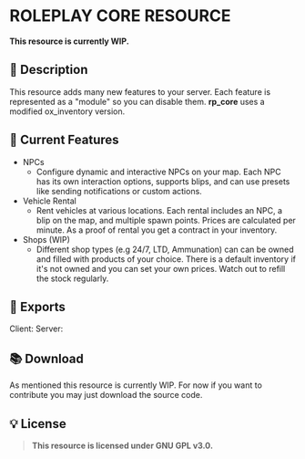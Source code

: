 # ROLEPLAY CORE RESOURCE

**This resource is currently WIP.**

## 📜 Description

This resource adds many new features to your server. Each feature is represented as a "module" so you can disable them.
**rp_core** uses a modified ox_inventory version.

## 🤖 Current Features

- NPCs
  - Configure dynamic and interactive NPCs on your map. Each NPC has its own interaction options, supports blips, and can use presets like sending notifications or custom actions.
- Vehicle Rental
  - Rent vehicles at various locations. Each rental includes an NPC, a blip on the map, and multiple spawn points. Prices are calculated per minute. As a proof of rental you get a contract in your inventory.
- Shops (WIP)
  - Different shop types (e.g 24/7, LTD, Ammunation) can can be owned and filled with products of your choice. There is a default inventory if it's not owned and you can set your own prices. Watch out to refill the stock regularly.

## 🤖 Exports

Client:
Server:

## 📚 Download

As mentioned this resource is currently WIP. For now if you want to contribute you may just download the source code.

## 💡 License

> **This resource is licensed under GNU GPL v3.0.**
